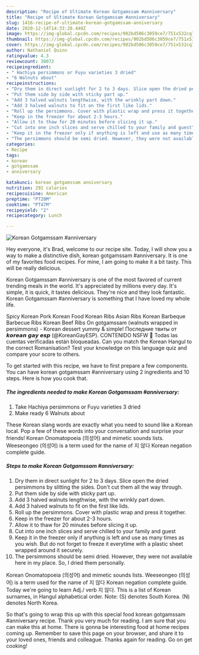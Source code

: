 ```yaml
---
description: "Recipe of Ultimate Korean Gotgamssam #anniversary"
title: "Recipe of Ultimate Korean Gotgamssam #anniversary"
slug: 1416-recipe-of-ultimate-korean-gotgamssam-anniversary
date: 2020-12-14T14:33:20.440Z
image: https://img-global.cpcdn.com/recipes/902bd506c3059ce7/751x532cq70/korean-gotgamssam-anniversary-recipe-main-photo.jpg
thumbnail: https://img-global.cpcdn.com/recipes/902bd506c3059ce7/751x532cq70/korean-gotgamssam-anniversary-recipe-main-photo.jpg
cover: https://img-global.cpcdn.com/recipes/902bd506c3059ce7/751x532cq70/korean-gotgamssam-anniversary-recipe-main-photo.jpg
author: Nathaniel Quinn
ratingvalue: 4.3
reviewcount: 30072
recipeingredient:
- " Hachiya persimmons or Fuyu varieties 3 dried"
- "6 Walnuts about"
recipeinstructions:
- "Dry them in direct sunlight for 2 to 3 days. Slice open the dried persimmons by slitting the sides. Don&#39;t cut them all the way through."
- "Put them side by side with sticky part up."
- "Add 3 halved walnuts lengthwise, with the wrinkly part down."
- "Add 3 halved walnuts to fit on the first like lids."
- "Roll up the persimmons. Cover with plastic wrap and press it together."
- "Keep in the freezer for about 2-3 hours."
- "Allow it to thaw for 20 minutes before slicing it up."
- "Cut into one inch slices and serve chilled to your family and guest"
- "Keep it in the freezer only if anything is left and use as many times as you wish. But do not forget to freeze it everytime with a plastic sheet wrapped around it securely."
- "The persimmons should be semi dried. However, they were not available here in my place. So, I dried them personally."
categories:
- Recipe
tags:
- korean
- gotgamssam
- anniversary

katakunci: korean gotgamssam anniversary 
nutrition: 292 calories
recipecuisine: American
preptime: "PT20M"
cooktime: "PT47M"
recipeyield: "2"
recipecategory: Lunch

---
```



![Korean Gotgamssam #anniversary](https://img-global.cpcdn.com/recipes/902bd506c3059ce7/751x532cq70/korean-gotgamssam-anniversary-recipe-main-photo.jpg)

Hey everyone, it's Brad, welcome to our recipe site. Today, I will show you a way to make a distinctive dish, korean gotgamssam #anniversary. It is one of my favorites food recipes. For mine, I am going to make it a bit tasty. This will be really delicious.

Korean Gotgamssam #anniversary is one of the most favored of current trending meals in the world. It's appreciated by millions every day. It's simple, it is quick, it tastes delicious. They're nice and they look fantastic. Korean Gotgamssam #anniversary is something that I have loved my whole life.

Spicy Korean Pork Korean Food Korean Ribs Asian Ribs Korean Barbeque Barbecue Ribs Korean Beef Ribs On gotgamssam (walnuts wrapped in persimmons) - Korean dessert yummy &amp; simple! Последние твиты от 𝙠𝙤𝙧𝙚𝙖𝙣 𝙜𝙖𝙮 𝙚𝙨𝙥 (@KoreanGayESP). CONTENIDO NSFW 🔞 Todas las cuentas verificadas están bloqueadas. Can you match the Korean Hangul to the correct Romanisation? Test your knowledge on this language quiz and compare your score to others.


To get started with this recipe, we have to first prepare a few components. You can have korean gotgamssam #anniversary using 2 ingredients and 10 steps. Here is how you cook that.

<!--inarticleads1-->

##### The ingredients needed to make Korean Gotgamssam #anniversary:

1. Take  Hachiya persimmons or Fuyu varieties 3 dried
1. Make ready 6 Walnuts about


These Korean slang words are exactly what you need to sound like a Korean local. Pop a few of these words into your conversation and surprise your friends! Korean Onomatopoeia (의성어) and mimetic sounds lists. Weeseongeo (의성어) is a term used for the name of 지 않다 Korean negation complete guide. 

<!--inarticleads2-->

##### Steps to make Korean Gotgamssam #anniversary:

1. Dry them in direct sunlight for 2 to 3 days. Slice open the dried persimmons by slitting the sides. Don&#39;t cut them all the way through.
1. Put them side by side with sticky part up.
1. Add 3 halved walnuts lengthwise, with the wrinkly part down.
1. Add 3 halved walnuts to fit on the first like lids.
1. Roll up the persimmons. Cover with plastic wrap and press it together.
1. Keep in the freezer for about 2-3 hours.
1. Allow it to thaw for 20 minutes before slicing it up.
1. Cut into one inch slices and serve chilled to your family and guest
1. Keep it in the freezer only if anything is left and use as many times as you wish. But do not forget to freeze it everytime with a plastic sheet wrapped around it securely.
1. The persimmons should be semi dried. However, they were not available here in my place. So, I dried them personally.


Korean Onomatopoeia (의성어) and mimetic sounds lists. Weeseongeo (의성어) is a term used for the name of 지 않다 Korean negation complete guide. Today we&#39;re going to learn Adj./ verb 지 않다. This is a list of Korean surnames, in Hangul alphabetical order. Note: (S) denotes South Korea. (N) denotes North Korea. 

So that's going to wrap this up with this special food korean gotgamssam #anniversary recipe. Thank you very much for reading. I am sure that you can make this at home. There is gonna be interesting food at home recipes coming up. Remember to save this page on your browser, and share it to your loved ones, friends and colleague. Thanks again for reading. Go on get cooking!
